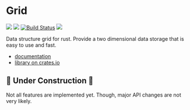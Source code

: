 # Grid

[![](http://meritbadge.herokuapp.com/grid)](https://crates.io/crates/grid)
[![](https://badgen.net/crates/d/grid)](https://crates.io/crates/grid)
[![Build Status](https://gitlab.com/becheran/grid_ci/badges/master/pipeline.svg)](https://gitlab.com/becheran/grid_ci/pipelines)
[![](https://img.shields.io/badge/License-MIT-yellow.svg)](https://opensource.org/licenses/MIT)

Data structure grid for rust. Provide a two dimensional data storage that is easy to use and fast.  

- [documentation](https://docs.rs/grid/)
- [library on crates.io](https://crates.io/crates/grid)

## :construction: Under Construction :construction:

Not all features are implemented yet. Though, major API changes are not very likely.
